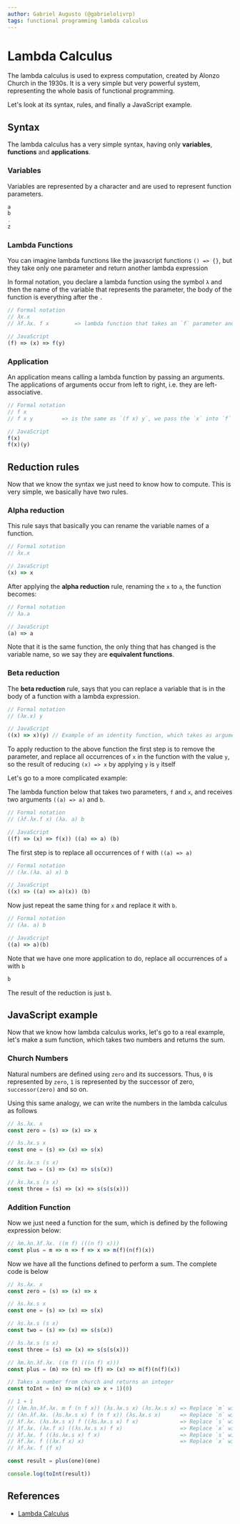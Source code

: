 ```yaml
---
author: Gabriel Augusto (@gabrielolivrp)
tags: functional programming lambda calculus
---
```


# Lambda Calculus

The lambda calculus is used to express computation, created by Alonzo Church in the 1930s.
It is a very simple but very powerful system, representing the whole basis of functional programming.

Let's look at its syntax, rules, and finally a JavaScript example.

## Syntax

The lambda calculus has a very simple syntax, having only **variables**, **functions** and **applications**.

### Variables

Variables are represented by a character and are used to represent function parameters.

```javascript
a
b
.
z
```

### Lambda Functions

You can imagine lambda functions like the javascript functions `() => {}`, but they take only one parameter and return another lambda expression

In formal notation, you declare a lambda function using the symbol `λ` and then the name of the variable that represents the parameter, the body of the function is everything after the `.`

```javascript
// Formal notation
// λx.x
// λf.λx. f x        => lambda function that takes an `f` parameter and returns another lambda function that takes another `x` parameter

// JavaScript
(f) => (x) => f(y)
```

### Application

An application means calling a lambda function by passing an arguments. The applications of arguments occur from left to right, i.e. they are left-associative.

```javascript
// Formal notation
// f x
// f x y         => is the same as `(f x) y`, we pass the `x` into `f` and then apply the `y` to the return of the function `f`

// JavaScript
f(x)
f(x)(y)
```

## Reduction rules

Now that we know the syntax we just need to know how to compute. This is very simple, we basically have two rules.

### Alpha reduction

This rule says that basically you can rename the variable names of a function.

```javascript
// Formal notation
// λx.x

// JavaScript
(x) => x
```

After applying the **alpha reduction** rule, renaming the `x` to `a`, the function becomes:

```javascript
// Formal notation
// λa.a

// JavaScript
(a) => a
```

Note that it is the same function, the only thing that has changed is the variable name, so we say they are **equivalent functions**.

### Beta reduction

The **beta reduction** rule, says that you can replace a variable that is in the body of a function with a lambda expression.

```javascript
// Formal notation
// (λx.x) y

// JavaScript
((x) => x)(y) // Example of an identity function, which takes as argument an `y` value.
```

To apply reduction to the above function the first step is to remove the parameter, and replace all occurrences of `x` in the function with the value `y`, so the result of reducing `(x) => x` by applying `y` is `y` itself

Let's go to a more complicated example:

The lambda function below that takes two parameters, `f` and `x`, and receives two arguments `((a) => a)` and `b`.

```javascript
// Formal notation
// (λf.λx.f x) (λa. a) b

// JavaScript
((f) => (x) => f(x)) ((a) => a) (b)
```

The first step is to replace all occurrences of `f` with `((a) => a)`

```javascript
// Formal notation
// (λx.(λa. a) x) b

// JavaScript
((x) => ((a) => a)(x)) (b)
```

Now just repeat the same thing for `x` and replace it with `b`.

```javascript
// Formal notation
// (λa. a) b

// JavaScript
((a) => a)(b)
```

Note that we have one more application to do, replace all occurrences of `a` with `b`

```javascript
b
```

The result of the reduction is just `b`.

## JavaScript example

Now that we know how lambda calculus works, let's go to a real example, let's make a sum function, which takes two numbers and returns the sum.

### Church Numbers

Natural numbers are defined using `zero` and its successors. Thus, `0` is represented by `zero`, `1` is represented by the successor of zero, `successor(zero)` and so on.

Using this same analogy, we can write the numbers in the lambda calculus as follows

```javascript
// λs.λx. x
const zero = (s) => (x) => x

// λs.λx.s x
const one = (s) => (x) => s(x)

// λs.λx.s (s x)
const two = (s) => (x) => s(s(x))

// λs.λx.s (s x)
const three = (s) => (x) => s(s(s(x)))
```

### Addition Function

Now we just need a function for the sum, which is defined by the following expression below:

```javascript
// λm.λn.λf.λx. ((m f) (((n f) x)))
const plus = m => n => f => x => m(f)(n(f)(x))
```

Now we have all the functions defined to perform a sum. The complete code is below

```javascript
// λs.λx. x
const zero = (s) => (x) => x

// λs.λx.s x
const one = (s) => (x) => s(x)

// λs.λx.s (s x)
const two = (s) => (x) => s(s(x))

// λs.λx.s (s x)
const three = (s) => (x) => s(s(s(x)))

// λm.λn.λf.λx. ((m f) (((n f) x)))
const plus = (m) => (n) => (f) => (x) => m(f)(n(f)(x))

// Takes a number from church and returns an integer
const toInt = (n) => n((x) => x + 1)(0)

// 1 + 1
// (λm.λn.λf.λx. m f (n f x)) (λs.λx.s x) (λs.λx.s x) => Replace `m` with `(λs.λx.s x)`
// (λn.λf.λx. (λs.λx.s x) f (n f x)) (λs.λx.s x)      => Replace `n` with `(λs.λx.s x)`
// λf.λx. (λs.λx.s x) f ((λs.λx.s x) f x)             => Replace `s` with `f`
// λf.λx. (λx.f x) ((λs.λx.s x) f x)                  => Replace `x` with `((λs.λx.s x) f x)`
// λf.λx. f ((λs.λx.s x) f x)                         => Replace `s` with `f`
// λf.λx. f ((λx.f x) x)                              => Replace `x` with `x`
// λf.λx. f (f x)

const result = plus(one)(one)

console.log(toInt(result))
```

## References

* [Lambda Calculus](https://en.wikipedia.org/wiki/Lambda_calculus)

